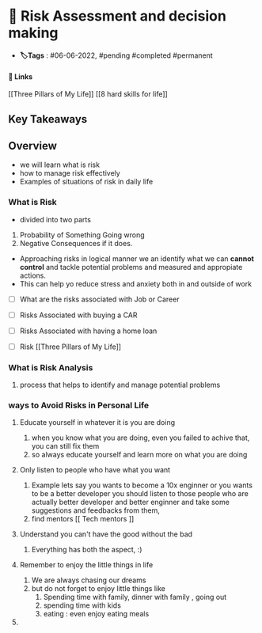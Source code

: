 # 📑 Risk Assessment and decision making

- **🏷️Tags** : #06-06-2022,  #pending #completed #permanent

#### 🔗 Links
[[Three Pillars of My Life]]
[[8 hard skills for life]]


## Key Takeaways

## Overview
- we will learn what is risk
- how to manage risk effectively
- Examples of situations of risk in daily life

### What is Risk
- divided into two parts 
1. Probability of Something Going wrong 
2. Negative Consequences if it does.

- Approaching risks in logical manner we an identify what we can **cannot control** and tackle potential problems and measured and appropiate actions.
- This can help yo reduce stress and anxiety both in and outside of work

- [ ] What are the risks associated with Job or Career
- [ ] Risks Associated with buying a CAR
- [ ] Risks Associated with having a home loan
- [ ] Risk [[Three Pillars of My Life]]








### What is Risk Analysis
1. process that helps to identify and manage potential problems


###  ways to Avoid Risks in Personal Life
1. Educate yourself in whatever it is you are doing 
	1. when you know what you are doing, even you failed to achive that, you can still fix them
	2. so always educate yourself and learn more on what you are doing

2. Only listen to people who have what you want 
	1. Example lets say you wants to become a 10x enginner or you wants to be a better developer you should listen to those people who are actually better developer and better enginner and take some suggestions and feedbacks from them,
	2. find mentors [[ Tech mentors ]]

3. Understand you can't have the good without the bad
	1. Everything has both the aspect, :)

4. Remember to enjoy the little things in life
	1. We are always chasing our dreams
	2. but do not forget to enjoy little things like
		1. Spending time with family, dinner with family , going out
		2. spending time with kids
		3. eating : even enjoy eating meals

5. 